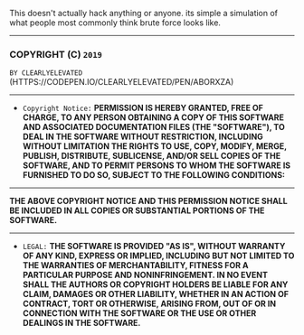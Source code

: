 This doesn't actually hack anything or anyone. its simple a simulation of what people most commonly think brute force looks like. 

---

### COPYRIGHT (C) `2019`

`BY CLEARLYELEVATED` (HTTPS://CODEPEN.IO/CLEARLYELEVATED/PEN/ABORXZA)

---

- `Copyright Notice:`
**PERMISSION IS HEREBY GRANTED, FREE OF CHARGE, TO ANY PERSON OBTAINING A COPY OF THIS SOFTWARE AND ASSOCIATED DOCUMENTATION FILES (THE "SOFTWARE"), TO DEAL IN THE SOFTWARE WITHOUT RESTRICTION, INCLUDING WITHOUT LIMITATION THE RIGHTS TO USE, COPY, MODIFY, MERGE,
PUBLISH, DISTRIBUTE, SUBLICENSE, AND/OR SELL COPIES OF THE SOFTWARE, AND TO PERMIT PERSONS TO WHOM THE SOFTWARE IS FURNISHED TO DO SO, SUBJECT TO THE FOLLOWING CONDITIONS:**

---

**__THE ABOVE COPYRIGHT NOTICE AND THIS PERMISSION NOTICE SHALL BE INCLUDED IN ALL COPIES OR SUBSTANTIAL PORTIONS OF THE SOFTWARE.__**

---

- `LEGAL:`
**THE SOFTWARE IS PROVIDED "AS IS", WITHOUT WARRANTY OF ANY KIND, EXPRESS OR IMPLIED, INCLUDING BUT NOT LIMITED TO THE WARRANTIES OF MERCHANTABILITY, FITNESS FOR A PARTICULAR PURPOSE AND NONINFRINGEMENT. IN NO EVENT SHALL THE AUTHORS OR COPYRIGHT HOLDERS BE LIABLE FOR ANY CLAIM, DAMAGES OR OTHER LIABILITY, WHETHER IN AN ACTION OF CONTRACT, TORT OR OTHERWISE, ARISING FROM, OUT OF OR IN CONNECTION WITH THE SOFTWARE OR THE USE OR OTHER DEALINGS IN THE SOFTWARE.**
